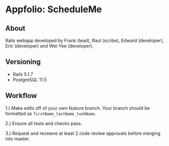 # Appfolio: ScheduleMe

## About

Rails webapp developed by Frank (lead), Raul (scribe), Edward (developer), Eric (developer) and Wei-Yee (developer).

## Versioning
* Rails 5.1.7
* PostgreSQL 11.5

## Workflow

1.) Make edits off of your own feature branch. Your branch should be formatted as `firstName_lastName_taskName`.

2.) Ensure all tests and checks pass.

3.) Request and receieve at least 2 code review approvals before merging into master.

